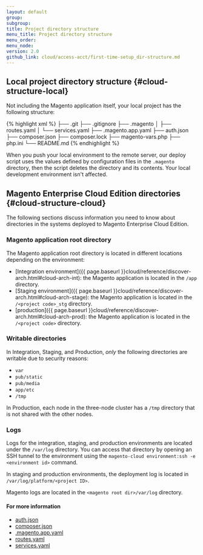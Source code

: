```yaml
---
layout: default
group: 
subgroup:
title: Project directory structure
menu_title: Project directory structure
menu_order:
menu_node:
version: 2.0
github_link: cloud/access-acct/first-time-setup_dir-structure.md
---
```




## Local project directory structure {#cloud-structure-local}
Not including the Magento application itself, your local project has the following structure:

{% highlight xml %}
├── .git
├── .gitignore
├── .magento
│   ├── routes.yaml
│   └── services.yaml
├── .magento.app.yaml
├── auth.json
├── composer.json
├── composer.lock
├── magento-vars.php
├── php.ini
└── README.md
{% endhighlight %}

<div class="bs-callout bs-callout-info" id="info">
  <p>When you push your local environment to the remote server, our deploy script uses the values defined by configuration files in the <code>.magento</code> directory, then the script deletes the directory and its contents. Your local development environment isn't affected.</p>
</div>

## Magento Enterprise Cloud Edition directories {#cloud-structure-cloud}
The following sections discuss information you need to know about directories in the systems deployed to Magento Enterprise Cloud Edition.

### Magento application root directory
The Magento application root directory is located in different locations depending on the environment:

* [Integration environment]({{ page.baseurl }}cloud/reference/discover-arch.html#cloud-arch-int): the Magento application is located in the `/app` directory.
* [Staging environment]({{ page.baseurl }}cloud/reference/discover-arch.html#cloud-arch-stage): the Magento application is located in the `/<project code>_stg` directory.
* [production]({{ page.baseurl }}cloud/reference/discover-arch.html#cloud-arch-prod): the Magento application is located in the ` /<project code>` directory.

### Writable directories
In Integration, Staging, and Production, *only* the following directories are writable due to security reasons:

*	`var`
*	`pub/static`
*	`pub/media`
*	`app/etc`
*	`/tmp`

<div class="bs-callout bs-callout-info" id="info">
  <p>In Production, each node in the three-node cluster has a <code>/tmp</code> directory that is not shared with the other nodes.</p>
</div>

### Logs
Logs for the integration, staging, and production environments are located under the `/var/log` directory. You can access that directory by opening an SSH tunnel to the environment using the `magento-cloud environment:ssh -e <environment id>` command.

In staging and production environments, the deployment log is located in `/var/log/platform/<project ID>`.

Magento logs are located in the `<magento root dir>/var/log` directory.

#### For more information

*	[auth.json]({{page.baseurl}}cloud/access-acct/first-time-setup_template.html)
*	[composer.json]()
*	[.magento.app.yaml]({{page.baseurl}}cloud/project/project-conf-files_magento-app.html)
*	[routes.yaml]({{page.baseurl}}cloud/project/project-conf-files_routes.html)
*	[services.yaml]({{page.baseurl}}cloud/project/project-conf-files_services.html)
